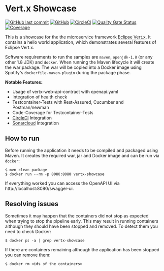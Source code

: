 # Vert.x Showcase

[![GitHub last commit](https://img.shields.io/github/last-commit/stephan-mueller/vertx-showcase)](https://github.com/stephan-mueller/vertx-showcase/commits) 
[![GitHub](https://img.shields.io/github/license/stephan-mueller/vertx-showcase)](https://github.com/stephan-mueller/vertx-showcase/blob/master/LICENSE)
[![CircleCI](https://circleci.com/gh/stephan-mueller/vertx-showcase.svg?style=shield)](https://app.circleci.com/pipelines/github/stephan-mueller/vertx-showcase)
[![Quality Gate Status](https://sonarcloud.io/api/project_badges/measure?project=stephan-mueller_vertx-showcase&metric=alert_status)](https://sonarcloud.io/dashboard?id=stephan-mueller_vertx-showcase)
[![Coverage](https://sonarcloud.io/api/project_badges/measure?project=stephan-mueller_vertx-showcase&metric=coverage)](https://sonarcloud.io/dashboard?id=stephan-mueller_vertx-showcase)

This is a showcase for the the microservice framework [Eclipse Vert.x](https://vertx.io). It contains a hello world application, 
which demonstrates several features of Eclipse Vert.x.

Software requirements to run the samples are `maven`, `openjdk-1.8` (or any other 1.8 JDK) and `docker`. 
When running the Maven lifecycle it will create the war package. The war will be copied into a Docker image using Spotify's 
`dockerfile-maven-plugin` during the package phase. 

**Notable Features:**
* Usage of vertx-web-api-contract with openapi.yaml
* Integration of health check
* Testcontainer-Tests with Rest-Assured, Cucumber and Postman/newman
* Code-Coverage for Testcontainer-Tests
* [CircleCI](https://circleci.com) Integration
* [Sonarcloud](https://sonarcloud.io) Integration

## How to run

Before running the application it needs to be compiled and packaged using Maven. It creates the required war,
jar and Docker image and can be run via `docker`:

```shell script
$ mvn clean package
$ docker run --rm -p 8080:8080 vertx-showcase
```

If everything worked you can access the OpenAPI UI via http://localhost:8080/swagger-ui.

## Resolving issues

Sometimes it may happen that the containers did not stop as expected when trying to stop the pipeline early. This may
result in running containers although they should have been stopped and removed. To detect them you need to check
Docker:

```shell script
$ docker ps -a | grep vertx-showcase
```

If there are containers remaining although the application has been stopped you can remove them:

```shell script
$ docker rm <ids of the containers>
```